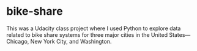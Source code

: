 # bike-share
This was a Udacity class project where I used Python to explore data related to bike share systems for three major cities in the United States—Chicago, New York City, and Washington.
